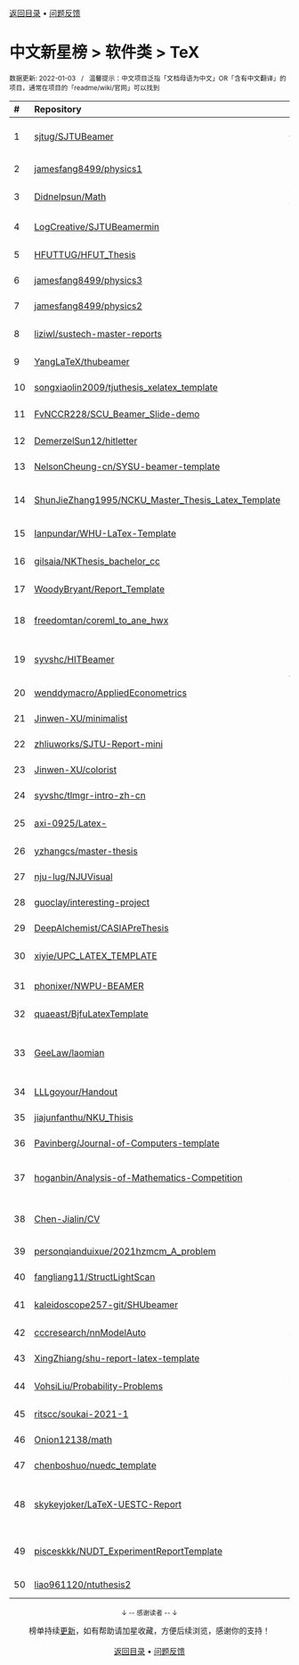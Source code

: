 <a href="https://github.com/GrowingGit/GitHub-Chinese-Top-Charts#github中文排行榜">返回目录</a> • <a href="/content/docs/feedback.md">问题反馈</a>

# 中文新星榜 > 软件类 > TeX
<sub>数据更新: 2022-01-03&nbsp;&nbsp;&nbsp;/&nbsp;&nbsp;&nbsp;温馨提示：中文项目泛指「文档母语为中文」OR「含有中文翻译」的项目，通常在项目的「readme/wiki/官网」可以找到</sub>

|#|Repository|Description|Stars|Updated|Created|
|:-|:-|:-|:-|:-|:-|
|1|[sjtug/SJTUBeamer](https://github.com/sjtug/SJTUBeamer)|上海交通大学 Beamer 模版   Beamer template for Shanghai Jiao Tong University|198|2021-12-31|2021-04-18|
|2|[jamesfang8499/physics1](https://github.com/jamesfang8499/physics1)|-|76|2021-12-17|2021-07-15|
|3|[Didnelpsun/Math](https://github.com/Didnelpsun/Math)|考研数学，数学一，包括高等数学、线性代数、概率统计|76|2021-12-11|2021-01-08|
|4|[LogCreative/SJTUBeamermin](https://github.com/LogCreative/SJTUBeamermin)|上海交通大学 LaTeX Beamer 幻灯片模板 - VI 最小工作集|57|2021-11-05|2021-03-15|
|5|[HFUTTUG/HFUT_Thesis](https://github.com/HFUTTUG/HFUT_Thesis)|LaTeX Thesis Template for Hefei University of Technology|39|2021-08-31|2021-05-17|
|6|[jamesfang8499/physics3](https://github.com/jamesfang8499/physics3)|-|30|2021-12-17|2021-07-15|
|7|[jamesfang8499/physics2](https://github.com/jamesfang8499/physics2)|-|28|2021-12-17|2021-07-15|
|8|[liziwl/sustech-master-reports](https://github.com/liziwl/sustech-master-reports)|南方科技大学硕士开题报告、年度考核报告 （中/英）|21|2021-12-16|2021-05-18|
|9|[YangLaTeX/thubeamer](https://github.com/YangLaTeX/thubeamer)|A Beamer Theme for Tsinghua University (THU).|19|2021-11-16|2021-07-07|
|10|[songxiaolin2009/tjuthesis_xelatex_template](https://github.com/songxiaolin2009/tjuthesis_xelatex_template)|Thesis Template in Tianjin University compiled with XeLaTeX|18|2021-12-10|2021-07-01|
|11|[FvNCCR228/SCU_Beamer_Slide-demo](https://github.com/FvNCCR228/SCU_Beamer_Slide-demo)|四川大学非官方Beamer模板   Unofficial Beamer Template for Sichuan University|17|2021-12-30|2021-12-02|
|12|[DemerzelSun12/hitletter](https://github.com/DemerzelSun12/hitletter)|一个简单的哈工大信纸模板|17|2021-12-15|2021-03-07|
|13|[NelsonCheung-cn/SYSU-beamer-template](https://github.com/NelsonCheung-cn/SYSU-beamer-template)|a beamer template for sysu|11|2021-12-19|2021-06-16|
|14|[ShunJieZhang1995/NCKU_Master_Thesis_Latex_Template](https://github.com/ShunJieZhang1995/NCKU_Master_Thesis_Latex_Template)|National Cheng Kung University (NCKU) Thesis Template in LaTex.   國立成功大學碩士用畢業論文LaTex模版|11|2021-06-19|2021-02-21|
|15|[Ianpundar/WHU-LaTex-Template](https://github.com/Ianpundar/WHU-LaTex-Template)|-|10|2021-12-13|2021-10-11|
|16|[gilsaia/NKThesis_bachelor_cc](https://github.com/gilsaia/NKThesis_bachelor_cc)|南开计算机学院本科生毕设模板 根据硕士/博士模板修改而来|10|2021-06-11|2021-03-05|
|17|[WoodyBryant/Report_Template](https://github.com/WoodyBryant/Report_Template)|Report_Template|9|2021-11-05|2021-09-19|
|18|[freedomtan/coreml_to_ane_hwx](https://github.com/freedomtan/coreml_to_ane_hwx)|a quick and dirty little program to convert Apple CoreML model to ANE hwx file|9|2021-07-19|2021-05-25|
|19|[syvshc/HITBeamer](https://github.com/syvshc/HITBeamer)|基于 THU-Beamer-Theme (https://github.com/Trinkle23897/THU-Beamer-Theme) 删删改改而成的 :bug:|9|2021-11-17|2021-05-17|
|20|[wenddymacro/AppliedEconometrics](https://github.com/wenddymacro/AppliedEconometrics)|Stata、计量经济学、DSGE|8|2021-10-28|2021-08-29|
|21|[Jinwen-XU/minimalist](https://github.com/Jinwen-XU/minimalist)|-|8|2021-12-16|2021-03-10|
|22|[zhliuworks/SJTU-Report-mini](https://github.com/zhliuworks/SJTU-Report-mini)|:memo:  SJTU 中文简约 LaTeX 报告模板|7|2021-06-07|2021-06-07|
|23|[Jinwen-XU/colorist](https://github.com/Jinwen-XU/colorist)|-|7|2021-12-17|2021-03-10|
|24|[syvshc/tlmgr-intro-zh-cn](https://github.com/syvshc/tlmgr-intro-zh-cn)|关于 tlmgr 使用的简短的介绍. :heart:|7|2021-09-05|2021-03-06|
|25|[axi-0925/Latex-](https://github.com/axi-0925/Latex-)|Latex中文简历，overleaf直接copy进行编辑|6|2021-06-19|2021-06-19|
|26|[yzhangcs/master-thesis](https://github.com/yzhangcs/master-thesis)|基于树形条件随机场的高阶句法分析|6|2021-12-26|2021-02-01|
|27|[nju-lug/NJUVisual](https://github.com/nju-lug/NJUVisual)|实现南京大学标准配色方案和标识|5|2021-12-25|2021-11-21|
|28|[guoclay/interesting-project](https://github.com/guoclay/interesting-project)|一些有趣的项目|5|2021-09-30|2021-09-28|
|29|[DeepAlchemist/CASIAPreThesis](https://github.com/DeepAlchemist/CASIAPreThesis)|中科院自动化所博士中期考核 LaTeX 模板|5|2021-06-02|2021-06-02|
|30|[xiyie/UPC_LATEX_TEMPLATE](https://github.com/xiyie/UPC_LATEX_TEMPLATE)|中国石油大学（华东）控制科学与工程学院课题模板（不保证通用）|4|2021-10-01|2021-09-29|
|31|[phonixer/NWPU-BEAMER](https://github.com/phonixer/NWPU-BEAMER)|Latex-Beamer-ppt-NWPU-西北工业大学ppt模板-LaTex-Beamer|4|2021-08-25|2021-08-25|
|32|[quaeast/BjfuLatexTemplate](https://github.com/quaeast/BjfuLatexTemplate)|北京林业大学毕设模板2021|4|2021-06-03|2021-04-29|
|33|[GeeLaw/laomian](https://github.com/GeeLaw/laomian)|老面 (sourdough, lit. "old dough") is used as the starter for fermenting dough. This repository contains my digital 老面.|4|2021-12-08|2021-01-12|
|34|[LLLgoyour/Handout](https://github.com/LLLgoyour/Handout)|王一老师上课配套的讲义|3|2022-01-02|2021-11-20|
|35|[jiajunfanthu/NKU_Thisis](https://github.com/jiajunfanthu/NKU_Thisis)|南开人工智能学院毕业设计模板|3|2021-09-26|2021-09-26|
|36|[Pavinberg/Journal-of-Computers-template](https://github.com/Pavinberg/Journal-of-Computers-template)|计算机学报 LaTeX 模板|3|2021-07-11|2021-07-11|
|37|[hoganbin/Analysis-of-Mathematics-Competition](https://github.com/hoganbin/Analysis-of-Mathematics-Competition)|本文档是利用了latex中pdfpages包进行文档合并，包括了2009-2020年从第一届数学竞赛到第十二届所有预赛试题解析|3|2021-06-27|2021-06-27|
|38|[Chen-Jialin/CV](https://github.com/Chen-Jialin/CV)|基于 LaTeX 的个人中英简历。CV in Chinese and English version based on LaTeX.|3|2021-10-06|2021-06-23|
|39|[personqianduixue/2021hzmcm_A_problem](https://github.com/personqianduixue/2021hzmcm_A_problem)|2021华中赛 华中杯数学建模 A题|3|2021-06-08|2021-06-08|
|40|[fangliang11/StructLightScan](https://github.com/fangliang11/StructLightScan)|结构光三维扫描仪|3|2021-12-17|2021-01-13|
|41|[kaleidoscope257-git/SHUbeamer](https://github.com/kaleidoscope257-git/SHUbeamer)|SHUbeamer是为了帮助上海大学师生撰写演示文稿而编写的LaTex Beamer模版文件 |2|2021-12-01|2021-11-28|
|42|[cccresearch/nnModelAuto](https://github.com/cccresearch/nnModelAuto)|神經網路自動建模|2|2021-10-17|2021-09-26|
|43|[XingZhiang/shu-report-latex-template](https://github.com/XingZhiang/shu-report-latex-template)|shu的一些实验报告的latex模板|2|2021-09-24|2021-09-23|
|44|[VohsiLiu/Probability-Problems](https://github.com/VohsiLiu/Probability-Problems)|概率论与数理统计（浙大第四版）课后习题整理|2|2021-12-05|2021-09-10|
|45|[ritscc/soukai-2021-1](https://github.com/ritscc/soukai-2021-1)|2021年度春学期総会|2|2021-10-24|2021-09-09|
|46|[Onion12138/math](https://github.com/Onion12138/math)|上海初中数学讲义Latex版|2|2021-08-02|2021-07-14|
|47|[chenboshuo/nuedc_template](https://github.com/chenboshuo/nuedc_template)|全国大学生电子设计竞赛 latex 模板|2|2021-07-30|2021-06-26|
|48|[skykeyjoker/LaTeX-UESTC-Report](https://github.com/skykeyjoker/LaTeX-UESTC-Report)|LaTeX template for report(Lab) of University of Electronic Science and Technology of China (UESTC)  电子科技大学本科实验报告 LaTeX 模板|2|2021-08-21|2021-06-10|
|49|[pisceskkk/NUDT_ExperimentReportTemplate](https://github.com/pisceskkk/NUDT_ExperimentReportTemplate)|Experiment report LaTex template of NUDT undergraduate/NUDT本科实验报告(LaTex模板)|2|2021-07-01|2021-04-23|
|50|[liao961120/ntuthesis2](https://github.com/liao961120/ntuthesis2)|台大碩博士論文模板 (Pandoc)|2|2021-08-14|2021-02-16|

<div align="center">
    <p><sub>↓ -- 感谢读者 -- ↓</sub></p>
    榜单持续<a href="/content/docs/milestone.md">更新</a>，如有帮助请加星收藏，方便后续浏览，感谢你的支持！
</div>

<br/>

<div align="center"><a href="https://github.com/GrowingGit/GitHub-Chinese-Top-Charts#github中文排行榜">返回目录</a> • <a href="/content/docs/feedback.md">问题反馈</a></div>
